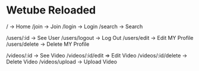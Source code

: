 # Wetube Reloaded

/ -> Home
/join -> Join
/login -> Login
/search -> Search

/users/:id -> See User
/users/logout -> Log Out
/users/edit -> Edit MY Profile
/users/delete -> Delete MY Profile

/videos/:id -> See Video
/videos/:id/edit => Edit Video
/videos/:id/delete -> Delete Video
/videos/upload -> Upload Video

<!-- /videos/comments -> Comment on a video
/videos/comments/delete -> Delete A Comment of a Video -->
